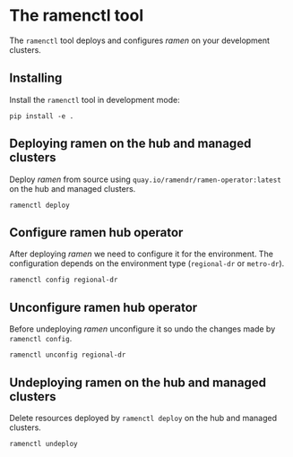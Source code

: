# The ramenctl tool

The `ramenctl` tool deploys and configures *ramen* on your development
clusters.

## Installing

Install the `ramenctl` tool in development mode:

```
pip install -e .
```

## Deploying ramen on the hub and managed clusters

Deploy *ramen* from source using `quay.io/ramendr/ramen-operator:latest`
on the hub and managed clusters.

```
ramenctl deploy
```

## Configure ramen hub operator

After deploying *ramen* we need to configure it for the environment. The
configuration depends on the environment type (`regional-dr` or
`metro-dr`).

```
ramenctl config regional-dr
```

## Unconfigure ramen hub operator

Before undeploying *ramen* unconfigure it so undo the changes made by
`ramenctl config`.

```
ramenctl unconfig regional-dr
```

## Undeploying ramen on the hub and managed clusters

Delete resources deployed by `ramenctl deploy` on the hub and managed
clusters.

```
ramenctl undeploy
```
